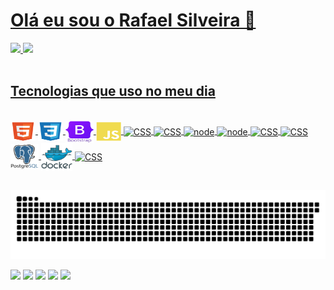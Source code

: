 <div>
   <a href="https://github.com/Rafael-dev-silveira">
    <h1>Olá eu sou o Rafael Silveira 👾</h1>
   <img height="180em" src="https://github-readme-stats.vercel.app/api?username=Rafael-dev-silveira&show_icons=true&theme=tokyonight&include_all_commits=true&count_private=true"/>
   <img height="180em" src="https://github-readme-stats.vercel.app/api/top-langs/?username=Rafael-dev-silveira&layout=compact&langs_count=6&theme=tokyonight"/>
</div>
    
<div style="display: inline_block"><br>
  <h2>Tecnologias que uso no meu dia</h2></br>
  <img align="center" alt="HTML" height="30" width="40" src="https://raw.githubusercontent.com/devicons/devicon/master/icons/html5/html5-original.svg">
  <img align="center" alt="CSS" height="30" width="40" src="https://raw.githubusercontent.com/devicons/devicon/master/icons/css3/css3-original.svg">
  <img align="center" alt="CSS" height="35" width="45" src="https://raw.githubusercontent.com/devicons/devicon/refs/heads/master/icons/bootstrap/bootstrap-original-wordmark.svg" /> 
  <img align="center" alt="Js" height="30" width="40" src="https://raw.githubusercontent.com/devicons/devicon/master/icons/javascript/javascript-plain.svg">
  <img align="center" alt="CSS" height="30" width="40" src="https://cdn.jsdelivr.net/gh/devicons/devicon@latest/icons/typescript/typescript-original.svg" />
  <img align="center" alt="CSS" height="35" width="45" <img src="https://cdn.jsdelivr.net/gh/devicons/devicon@latest/icons/react/react-original-wordmark.svg" />
  <img align="center" alt="node" height="40" width="50" src="https://cdn.jsdelivr.net/gh/devicons/devicon@latest/icons/nodejs/nodejs-original-wordmark.svg" />
  <img align="center" alt="node" height="30" width="35" src="https://cdn.jsdelivr.net/gh/devicons/devicon@latest/icons/jest/jest-plain.svg" />
  <img align="center" alt="CSS" height="35" width="45" src="https://cdn.jsdelivr.net/gh/devicons/devicon/icons/python/python-original-wordmark.svg" />        
  <img align="center" alt="CSS" height="45" width="50" src="https://cdn.jsdelivr.net/gh/devicons/devicon/icons/mysql/mysql-original-wordmark.svg" />
  <img align="center" alt="CSS" height="40" width="45" src="https://raw.githubusercontent.com/devicons/devicon/refs/heads/master/icons/postgresql/postgresql-original-wordmark.svg" />
  <img align="center" alt="CSS" height="45" width="50" src="https://github.com/devicons/devicon/blob/ca28c779441053191ff11710fe24a9e6c23690d6/icons/docker/docker-original-wordmark.svg">
  <img align="center" alt="CSS" height="45" width="50" src="https://cdn.jsdelivr.net/gh/devicons/devicon@latest/icons/git/git-original-wordmark.svg" /> 
</div>
 
<br>
 

![Snake animation](https://github.com/akranz79/akranz79/blob/main/github-contribution-grid-snake.svg)
 
<div> 
  <a href="https://www.linkedin.com/in/rafael-silveira-b2671a268/" target="_blank"><img src="https://img.shields.io/badge/-LinkedIn-%230077B5?style=for-the-badge&logo=linkedin&logoColor=white" target="_blank"></a>
  <a href="" target="_blank"><img src="https://img.shields.io/badge/YouTube-FF0000?style=for-the-badge&logo=youtube&logoColor=white" target="_blank"></a>
  <a href="" target="_blank"><img src="https://img.shields.io/badge/-Instagram-%23E4405F?style=for-the-badge&logo=instagram&logoColor=white" target="_blank"></a>
  <a href="https://discord.gg/5DVhGKVf4h" target="_blank"><img src="https://img.shields.io/badge/Discord-7289DA?style=for-the-badge&logo=discord&logoColor=white" target="_blank"></a> 
  <a href = ""><img src="https://img.shields.io/badge/-Gmail-%23333?style=for-the-badge&logo=gmail&logoColor=white" target="_blank"></a>
</div>
